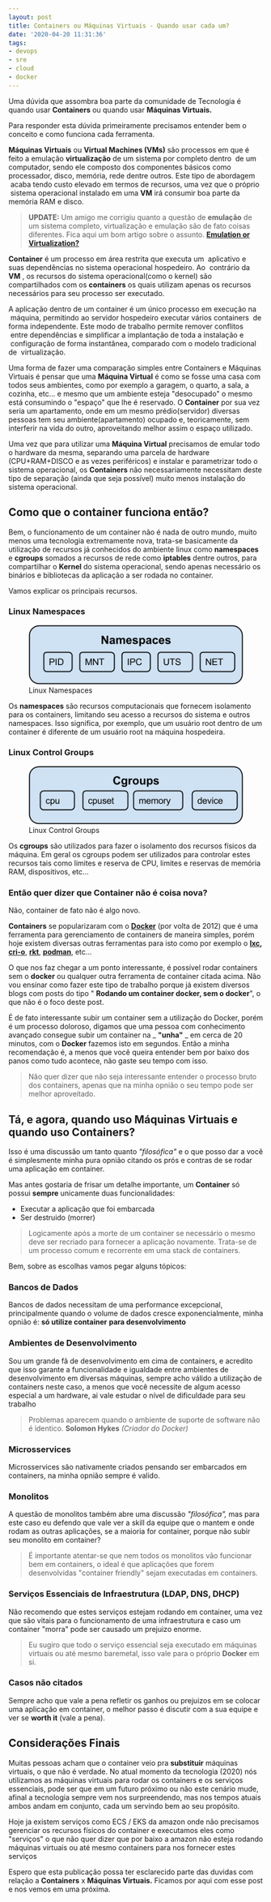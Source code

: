 ```yaml
---
layout: post
title: Containers ou Máquinas Virtuais - Quando usar cada um?
date: '2020-04-20 11:31:36'
tags:
- devops
- sre
- cloud
- docker
---
```


Uma dúvida que assombra boa parte da comunidade de Tecnologia é quando usar **Containers** ou quando usar **Máquinas Virtuais.**

Para responder esta dúvida primeiramente precisamos entender bem o conceito e como funciona cada ferramenta.

**Máquinas Virtuais** ou **Virtual Machines (VMs)** são processos em que é feito a emulação **virtualização** de um sistema por completo dentro &nbsp;de um computador, sendo ele composto dos componentes básicos como processador, disco, memória, rede dentre outros. Este tipo de abordagem &nbsp;acaba tendo custo elevado em termos de recursos, uma vez que o próprio &nbsp;sistema operacional instalado em uma **VM** irá consumir boa parte da memória RAM e disco.

> **UPDATE:** Um amigo me corrigiu quanto a questão de **emulação** de um sistema completo, virtualização e emulação são de fato coisas diferentes. Fica aqui um bom artigo sobre o assunto. **[Emulation or Virtualization?](https://www.computerworld.com/article/2551154/emulation-or-virtualization-.html)**

**Container** é um processo em área restrita que executa um &nbsp;aplicativo e suas dependências no sistema operacional hospedeiro. Ao &nbsp;contrário da **VM** , os recursos do sistema operacional(como o kernel) são compartilhados com os **containers** os quais utilizam apenas os recursos necessários para seu processo ser executado.

A aplicação dentro de um container é um único processo em execução na &nbsp;máquina, permitindo ao servidor hospedeiro executar vários containers &nbsp;de forma independente. Este modo de trabalho permite remover conflitos &nbsp;entre dependências e simplificar a implantação de toda a instalação e &nbsp;configuração de forma instantânea, comparado com o modelo tradicional de &nbsp;virtualização.

Uma forma de fazer uma comparação simples entre Containers e Máquinas Virtuais é pensar que uma **Máquina Virtual** é como se fosse uma casa com todos seus ambientes, como por exemplo a garagem, o quarto, a sala, a cozinha, etc... e mesmo que um ambiente esteja "desocupado" o mesmo está consumindo o "espaço" que lhe é reservado. O **Container** por sua vez seria um apartamento, onde em um mesmo prédio(servidor) diversas pessoas tem seu ambiente(apartamento) ocupado e, teoricamente, sem interferir na vida do outro, aproveitando melhor assim o espaço utilizado.

Uma vez que para utilizar uma **Máquina Virtual** precisamos de emular todo o hardware da mesma, separando uma parcela de hardware (CPU+RAM+DISCO e as vezes periféricos) e instalar e parametrizar todo o sistema operacional, os **Containers** não necessariamente necessitam deste tipo de separação (ainda que seja possível) muito menos instalação do sistema operacional.

## Como que o container funciona então?

Bem, o funcionamento de um container não é nada de outro mundo, muito menos uma tecnologia extremamente nova, trata-se basicamente da utilização de recursos já conhecidos do ambiente linux como **namespaces** e **cgroups** somados a recursos de rede como **iptables** dentre outros, para compartilhar o **Kernel** do sistema operacional, sendo apenas necessário os binários e bibliotecas da aplicação a ser rodada no container.

Vamos explicar os principais recursos.

### Linux Namespaces 
<figure class="kg-card kg-image-card kg-card-hascaption"><img src="/docs/assets/2020/04/image-91.png" class="kg-image" alt loading="lazy"><figcaption>Linux Namespaces</figcaption></figure>

Os **namespaces** são recursos computacionais que fornecem isolamento para os containers, limitando seu acesso a recursos do sistema e outros namespaces. Isso significa, por exemplo, que um usuário root dentro de um container é diferente de um usuário root na máquina hospedeira.

### Linux Control Groups
<figure class="kg-card kg-image-card kg-card-hascaption"><img src="/docs/assets/2020/04/image-92.png" class="kg-image" alt loading="lazy"><figcaption>Linux Control Groups</figcaption></figure>

Os **cgroups** são utilizados para fazer o isolamento dos recursos físicos da máquina. Em geral os cgroups podem ser utilizados para controlar estes recursos tais como limites e reserva de CPU, limites e reservas de memória RAM, dispositivos, etc...

### Então quer dizer que Container não é coisa nova?

Não, container de fato não é algo novo.

**Containers** se popularizaram com o **[Docker](https://www.docker.com/)** (por volta de 2012) que é uma ferramenta para gerenciamento de containers de maneira simples, porém hoje existem diversas outras ferramentas para isto como por exemplo o **[lxc](https://linuxcontainers.org/), [cri-o](https://cri-o.io/)**, **[rkt](https://coreos.com/rkt/)**, **[podman](https://podman.io/)**, etc...

O que nos faz chegar a um ponto interessante, é possível rodar containers sem o **docker** ou qualquer outra ferramenta de container citada acima. Não vou ensinar como fazer este tipo de trabalho porque já existem diversos blogs com posts do tipo " **Rodando um container docker, sem o docker**", o que não é o foco deste post.

É de fato interessante subir um container sem a utilização do Docker, porém é um processo doloroso, digamos que uma pessoa com conhecimento avançado consegue subir um container na _ **"unha"** _ em cerca de 20 minutos, com o **Docker** fazemos isto em segundos. Então a minha recomendação é, a menos que você queira entender bem por baixo dos panos como tudo acontece, não gaste seu tempo com isso.

> Não quer dizer que não seja interessante entender o processo bruto dos containers, apenas que na minha opnião o seu tempo pode ser melhor aproveitado.

## Tá, e agora, quando uso Máquinas Virtuais e quando uso Containers?

Isso é uma discussão um tanto quanto _"filosófica"_ e o que posso dar a você é simplesmente minha pura opnião citando os prós e contras de se rodar uma aplicação em container.

Mas antes gostaria de frisar um detalhe importante, um **Container** só possui **sempre** unicamente duas funcionalidades:

- Executar a aplicação que foi embarcada
- Ser destruido (morrer)

> Logicamente após a morte de um container se necessário o mesmo deve ser recriado para fornecer a aplicação novamente. Trata-se de um processo comum e recorrente em uma stack de containers.

Bem, sobre as escolhas vamos pegar alguns tópicos:

### Bancos de Dados

Bancos de dados necessitam de uma performance excepcional, principalmente quando o volume de dados cresce exponencialmente, minha opnião é: **só utilize container**  **para desenvolvimento**

### Ambientes de Desenvolvimento 

Sou um grande fã de desenvolvimento em cima de containers, e acredito que isso garante a funcionalidade e igualdade entre ambientes de desenvolvimento em diversas máquinas, sempre acho válido a utilização de containers neste caso, a menos que você necessite de algum acesso especial a um hardware, ai vale estudar o nível de dificuldade para seu trabalho

> Problemas aparecem quando o ambiente de suporte de software não é identico. **Solomon Hykes** _(Criador do Docker)_

### Microsservices

Microsservices são nativamente criados pensando ser embarcados em containers, na minha opnião sempre é valido.

### Monolitos 

A questão de monolitos também abre uma discussão _"filosófica",_ mas para este caso eu defendo que vale ver a skill da equipe que o mantem e onde rodam as outras aplicações, se a maioria for container, porque não subir seu monolito em container?

> É importante atentar-se que nem todos os monolitos vão funcionar bem em containers, o ideal é que aplicações que forem desenvolvidas "container friendly" sejam executadas em containers.

### Serviços Essenciais de Infraestrutura (LDAP, DNS, DHCP)

Não recomendo que estes serviços estejam rodando em container, uma vez que são vitais para o funcionamento de uma infraestrutura e caso um container "morra" pode ser causado um prejuizo enorme.

> Eu sugiro que todo o serviço essencial seja executado em máquinas virtuais ou até mesmo baremetal, isso vale para o próprio **Docker** em si.

### Casos não citados

Sempre acho que vale a pena refletir os ganhos ou prejuizos em se colocar uma aplicação em container, o melhor passo é discutir com a sua equipe e ver se **worth it** (vale a pena).

## Considerações Finais

Muitas pessoas acham que o container veio pra **substituir** máquinas virtuais, o que não é verdade. No atual momento da tecnologia (2020) nós utilizamos as máquinas virtuais para rodar os containers e os serviços essenciais, pode ser que em um futuro próximo ou não este cenário mude, afinal a tecnologia sempre vem nos surpreendendo, mas nos tempos atuais ambos andam em conjunto, cada um servindo bem ao seu propósito.

Hoje ja existem serviços como ECS / EKS da amazon onde não precisamos gerenciar os recursos físicos do container e executamos eles como "serviços" o que não quer dizer que por baixo a amazon não esteja rodando máquinas virtuais ou até mesmo containers para nos fornecer estes serviços

Espero que esta publicação possa ter esclarecido parte das duvidas com relação a **Containers** x **Máquinas Virtuais.** Ficamos por aqui com esse post e nos vemos em uma próxima.

